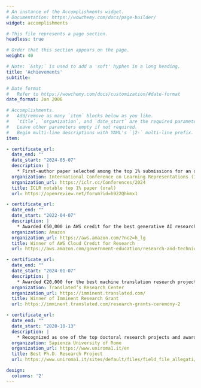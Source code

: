 ```yaml
---
# An instance of the Accomplishments widget.
# Documentation: https://wowchemy.com/docs/page-builder/
widget: accomplishments

# This file represents a page section.
headless: true

# Order that this section appears on the page.
weight: 40

# Note: `&shy;` is used to add a 'soft' hyphen in a long heading.
title: 'Achievements'
subtitle:

# Date format
#   Refer to https://wowchemy.com/docs/customization/#date-format
date_format: Jan 2006

# Accomplishments.
#   Add/remove as many `item` blocks below as you like.
#   `title`, `organization`, and `date_start` are the required parameters.
#   Leave other parameters empty if not required.
#   Begin multi-line descriptions with YAML's `|2-` multi-line prefix.
item:

- certificate_url:
  date_end: ""
  date_start: "2024-05-07"
  description: |
    * First-author paper selected among the top 1% submissions for an oral presentation at ICLR 2024
  organization: International Conference on Learning Representations (ICLR)
  organization_url: https://iclr.cc/Conferences/2024
  title: ICLR notable top 1% paper (oral)
  url: https://openreview.net/forum?id=h922Qhkmx1

- certificate_url:
  date_end: ""
  date_start: "2022-04-07"
  description: |
    * Awarded €50,000 in AWS credit for the best generative AI research project
  organization: Amazon
  organization_url: https://aws.amazon.com/?nc2=h_lg
  title: Winner of AWS Cloud Credit for Research
  url: https://aws.amazon.com/government-education/research-and-technical-computing/cloud-credit-for-research/

- certificate_url:
  date_end: ""
  date_start: "2024-01-07"
  description: |
    * Awarded €20,000 for the best machine translation research project
  organization: Translated’s Research Center
  organization_url: https://imminent.translated.com/
  title: Winner of Imminent Research Grant
  url: https://imminent.translated.com/research-grants-ceremony-2

- certificate_url:
  date_end: ""
  date_start: "2020-10-13"
  description: |
    * Recognized as one of the top doctoral research projects and awarded research funding
  organization: Sapienza University of Rome
  organization_url: https://www.uniroma1.it/en
  title: Best Ph.D. Research Project
  url: https://www.uniroma1.it/sites/default/files/field_file_allegati/graduatoria_avvio_per_web_0.pdf

design:
  columns: '2' 
---
```

